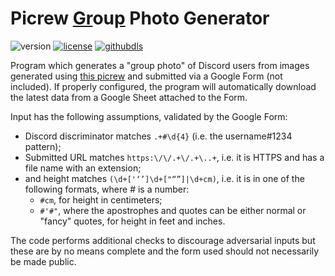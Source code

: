 # Picrew <u>Gr</u>ou<u>p</u> Photo Generator
![version](https://img.shields.io/github/v/release/dninemfive/grp?color=brightgreen&label=Version) 
[![license](https://img.shields.io/badge/License-All%20rights%20reserved-blue.svg)](https://github.com/dninemfive/grp/blob/master/LICENSE)
[![githubdls](https://img.shields.io/github/downloads/dninemfive/grp/total?color=blue&label=Github&logo=github)](https://github.com/dninemfive/grp/releases/latest)

Program which generates a "group photo" of Discord users from images generated using [this picrew](https://picrew.me/en/image_maker/701767) and submitted via a Google Form (not included).
If properly configured, the program will automatically download the latest data from a Google Sheet attached to the Form.

Input has the following assumptions, validated by the Google Form:
- Discord discriminator matches `.+#\d{4}` (i.e. the username#1234 pattern);
- Submitted URL matches `https:\/\/.+\/.+\..+`, i.e. it is HTTPS and has a file name with an extension;
- and height matches `(\d+['‘’]\d+["“”]|\d+cm)`, i.e. it is in one of the following formats, where # is a number:
	- `#cm`, for height in centimeters;
	- `#'#"`, where the apostrophes and quotes can be either normal or "fancy" quotes, for height in feet and inches.
	
The code performs additional checks to discourage adversarial inputs but these are by no means complete and the form used should not necessarily be made public.